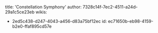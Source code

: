 title: 'Constellation Symphony'
author: 7328c14f-7ec2-4511-a24d-29a1c5ce23eb
wikis:
  - 2ed5c438-d247-4043-a456-d83a75bf12ec
id: ec71650b-eb98-4159-b2e0-ffaf895cd57e
